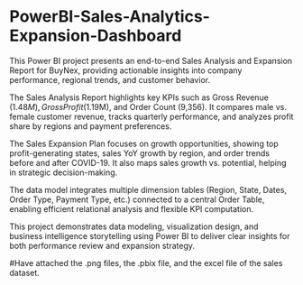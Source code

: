 # PowerBI-Sales-Analytics-Expansion-Dashboard
This Power BI project presents an end-to-end Sales Analysis and Expansion Report for BuyNex, providing actionable insights into company performance, regional trends, and customer behavior.

The Sales Analysis Report highlights key KPIs such as Gross Revenue ($1.48M), Gross Profit ($1.19M), and Order Count (9,356). It compares male vs. female customer revenue, tracks quarterly performance, and analyzes profit share by regions and payment preferences.

The Sales Expansion Plan focuses on growth opportunities, showing top profit-generating states, sales YoY growth by region, and order trends before and after COVID-19. It also maps sales growth vs. potential, helping in strategic decision-making.

The data model integrates multiple dimension tables (Region, State, Dates, Order Type, Payment Type, etc.) connected to a central Order Table, enabling efficient relational analysis and flexible KPI computation.

This project demonstrates data modeling, visualization design, and business intelligence storytelling using Power BI to deliver clear insights for both performance review and expansion strategy.

#Have attached the .png files, the .pbix file, and the excel file of the sales dataset.
